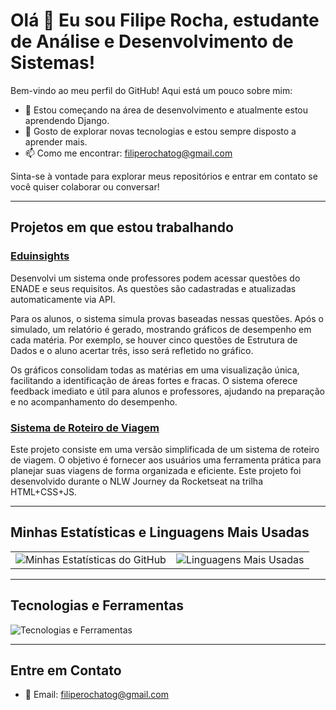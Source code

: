 # Olá 👋 Eu sou Filipe Rocha, estudante de Análise e Desenvolvimento de Sistemas!

Bem-vindo ao meu perfil do GitHub! Aqui está um pouco sobre mim:

- 🌱 Estou começando na área de desenvolvimento e atualmente estou aprendendo Django.
- 💬 Gosto de explorar novas tecnologias e estou sempre disposto a aprender mais.
- 📫 Como me encontrar: filiperochatog@gmail.com

Sinta-se à vontade para explorar meus repositórios e entrar em contato se você quiser colaborar ou conversar!

---

## Projetos em que estou trabalhando

### [Eduinsights](https://github.com/filiperochatog/Eduinsights)
Desenvolvi um sistema onde professores podem acessar questões do ENADE e seus requisitos. As questões são cadastradas e atualizadas automaticamente via API.

Para os alunos, o sistema simula provas baseadas nessas questões. Após o simulado, um relatório é gerado, mostrando gráficos de desempenho em cada matéria. Por exemplo, se houver cinco questões de Estrutura de Dados e o aluno acertar três, isso será refletido no gráfico.

Os gráficos consolidam todas as matérias em uma visualização única, facilitando a identificação de áreas fortes e fracas. O sistema oferece feedback imediato e útil para alunos e professores, ajudando na preparação e no acompanhamento do desempenho.

### [Sistema de Roteiro de Viagem](https://github.com/filiperochatog/nlw-journey-html-css-js)
Este projeto consiste em uma versão simplificada de um sistema de roteiro de viagem. O objetivo é fornecer aos usuários uma ferramenta prática para planejar suas viagens de forma organizada e eficiente.
Este projeto foi desenvolvido durante o NLW Journey da Rocketseat na trilha HTML+CSS+JS.

---

## Minhas Estatísticas e Linguagens Mais Usadas

<table>
  <tr>
    <td>
      <img src="https://github-readme-stats.vercel.app/api?username=filiperochatog&show_icons=true&theme=radical" alt="Minhas Estatísticas do GitHub">
    </td>
    <td>
      <img src="https://github-readme-stats.vercel.app/api/top-langs/?username=filiperochatog&layout=compact&theme=radical" alt="Linguagens Mais Usadas">
    </td>
  </tr>
</table>

---

## Tecnologias e Ferramentas

![Tecnologias e Ferramentas](https://skillicons.dev/icons?i=html,css,mysql,sqlite,python,php,django,js,bootstrap,git,github)

---

## Entre em Contato

- 📧 Email: filiperochatog@gmail.com
